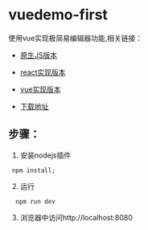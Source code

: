 # vuedemo-first
使用vue实现极简易编辑器功能,相关链接：

* [原生JS版本](https://jiuzilong.github.io/reactstudy-first/src/testC3.html)

* [react实现版本](https://jiuzilong.github.io/reactstudy-first/src/testC3_react.html)
* [vue实现版本](https://jiuzilong.github.io/vuedemo-first-first/index.html)


* [下载地址](https://github.com/jiuzilong/vuedemo-first/archive/master.zip)

## 步骤：
1. 安装nodejs插件
```
 npm install;
```

2. 运行
```
  npm run dev
```

3. 浏览器中访问http://localhost:8080
